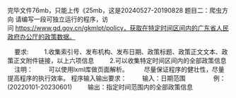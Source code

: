 完毕文件76mb，只能上传《25mb，这是20240527-20190828
题目二：爬虫方向
请编写一段可独立运行的程序，访问 https://www.gd.gov.cn/gkmlpt/policy，获取在特定时间区间内的广东省人民政府办公厅的政策数据。

    要求:
        1.收集索引号、发布机构、发布日期、政策标题、政策正文文本、政策正文附件链接，以上六项信息
        2.可以收集特定时间区间内的全部政策信息
    注明：
        可以使用lxml库做页面解析。
        尽量保证程序的健壮性，尽量提高程序的执行效率。
程序输入输出要求：
        输入：日期范围                例：(20220101-20230601)
        输出：指定时间范围内的全部政策信息
